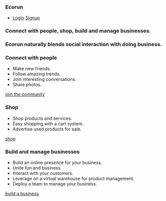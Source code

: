 ### Ecorun 

* [Login](/login) [Signup](/register)
    

### Connect with people, shop, build and manage businesses.

### Ecorun naturally blends social interaction with doing business.


### Connect with people

* Make new friends.
* Follow amazing trends.
* Join interesting conversations.
* Share photos.

[join the community](/register)

### Shop

* Shop products and services.
* Easy shopping with a cart system.
* Advertise used products for sale.

[shop](/shop)

### Build and manage businesses

* Build an online presence for your business.
* Unite fun and business.
* Interact with your customers.
* Leverage on a virtual warehouse for product management.
* Deploy a team to manage your business.

[build a business](/biz/dashboard/)
